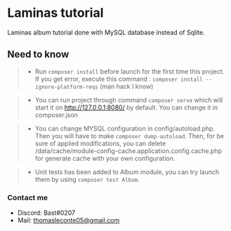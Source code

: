 # Laminas tutorial

Laminas album tutorial done with MySQL database instead of Sqlite.

## Need to know

> - Run `composer install` before launch for the first time this project.  
> If you get error, execute this command : `composer install --ignore-platform-reqs` (man hack I know)

> - You can run project through command `composer serve` which will start it on http://127.0.0.1:8080/ by default. You can change it in composer.json

> - You can change MYSQL configuration in config/autoload.php. Then you will have to make `composer dump-autoload`. Then, for be sure of applied modifications,
> you can delete /data/cache/module-config-cache.application.config.cache.php for generate cache with your own configuration.

> - Unit tests has been added to Album module, you can try launch them by using `composer test Album`.

### Contact me

- Discord: Bast#0207
- Mail: thomasleconte05@gmail.com